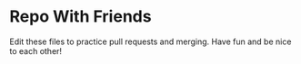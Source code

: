 # Repo With Friends

Edit these files to practice pull requests and merging.  Have fun and be nice to each other!